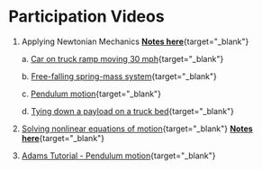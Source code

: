 # Participation Videos

1. Applying Newtonian Mechanics 
[__Notes here__](https://drive.google.com/file/d/1FmJuH_eCVTddrL-rmIThEssO3epMKdoA/view?usp=sharing){target="_blank"}

    a. [Car on truck ramp moving 30 mph](https://forms.gle/pE6tQL3axGh7KJ9N8){target="_blank"}

    b. [Free-falling spring-mass system](https://forms.gle/CqaFwGDKXbi6cRHN9){target="_blank"}

    c. [Pendulum motion](https://forms.gle/PM2JEpo1aCe6zj1v5){target="_blank"}

    d. [Tying down a payload on a truck bed](https://forms.gle/sGxf7VzZoPLNBrk79){target="_blank"}

2. [Solving nonlinear equations of motion](https://forms.gle/115BoSNE3R2K2vEv5){target="_blank"}
[__Notes
here__](https://drive.google.com/file/d/1owUZF6me2H9iy-sozoVg20jKa9cPJKqV/view?usp=sharing){target="_blank"}

3. [Adams Tutorial - Pendulum motion](https://forms.gle/EGJzNKZjWjxWA2Cn6){target="_blank"}
